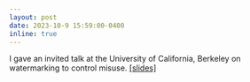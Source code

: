 ```yaml
---
layout: post
date: 2023-10-9 15:59:00-0400
inline: true
---
```


I gave an invited talk at the University of California, Berkeley on watermarking to control misuse. <a href="/assets/pdf/slides_berkeley.pdf" target="_blank" rel="noopener noreferrer" class="float-right">[slides]</a>



